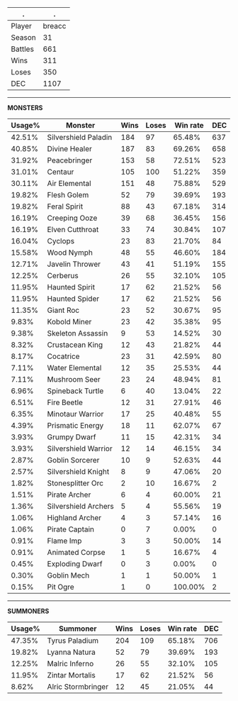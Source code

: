 .|.
|-|-
Player|breacc
Season|31
Battles|661
Wins|311
Loses|350
DEC|1107

---
**MONSTERS**

Usage%|Monster|Wins|Loses|Win rate|DEC|
-|-|-|-|-|-|
42.51%|Silvershield Paladin|184|97|65.48%|637|
40.85%|Divine Healer|187|83|69.26%|658|
31.92%|Peacebringer|153|58|72.51%|523|
31.01%|Centaur|105|100|51.22%|359|
30.11%|Air Elemental|151|48|75.88%|529|
19.82%|Flesh Golem|52|79|39.69%|193|
19.82%|Feral Spirit|88|43|67.18%|314|
16.19%|Creeping Ooze|39|68|36.45%|156|
16.19%|Elven Cutthroat|33|74|30.84%|107|
16.04%|Cyclops|23|83|21.70%|84|
15.58%|Wood Nymph|48|55|46.60%|184|
12.71%|Javelin Thrower|43|41|51.19%|155|
12.25%|Cerberus|26|55|32.10%|105|
11.95%|Haunted Spirit|17|62|21.52%|56|
11.95%|Haunted Spider|17|62|21.52%|56|
11.35%|Giant Roc|23|52|30.67%|95|
9.83%|Kobold Miner|23|42|35.38%|95|
9.38%|Skeleton Assassin|9|53|14.52%|30|
8.32%|Crustacean King|12|43|21.82%|44|
8.17%|Cocatrice|23|31|42.59%|80|
7.11%|Water Elemental|12|35|25.53%|44|
7.11%|Mushroom Seer|23|24|48.94%|81|
6.96%|Spineback Turtle|6|40|13.04%|22|
6.51%|Fire Beetle|12|31|27.91%|46|
6.35%|Minotaur Warrior|17|25|40.48%|55|
4.39%|Prismatic Energy|18|11|62.07%|67|
3.93%|Grumpy Dwarf|11|15|42.31%|34|
3.93%|Silvershield Warrior|12|14|46.15%|34|
2.87%|Goblin Sorcerer|10|9|52.63%|44|
2.57%|Silvershield Knight|8|9|47.06%|20|
1.82%|Stonesplitter Orc|2|10|16.67%|2|
1.51%|Pirate Archer|6|4|60.00%|21|
1.36%|Silvershield Archers|5|4|55.56%|19|
1.06%|Highland Archer|4|3|57.14%|16|
1.06%|Pirate Captain|0|7|0.00%|0|
0.91%|Flame Imp|3|3|50.00%|14|
0.91%|Animated Corpse|1|5|16.67%|4|
0.45%|Exploding Dwarf|0|3|0.00%|0|
0.30%|Goblin Mech|1|1|50.00%|1|
0.15%|Pit Ogre|1|0|100.00%|2|

---
**SUMMONERS**

Usage%|Summoner|Wins|Loses|Win rate|DEC|
-|-|-|-|-|-|
47.35%|Tyrus Paladium|204|109|65.18%|706|
19.82%|Lyanna Natura|52|79|39.69%|193|
12.25%|Malric Inferno|26|55|32.10%|105|
11.95%|Zintar Mortalis|17|62|21.52%|56|
8.62%|Alric Stormbringer|12|45|21.05%|44|
